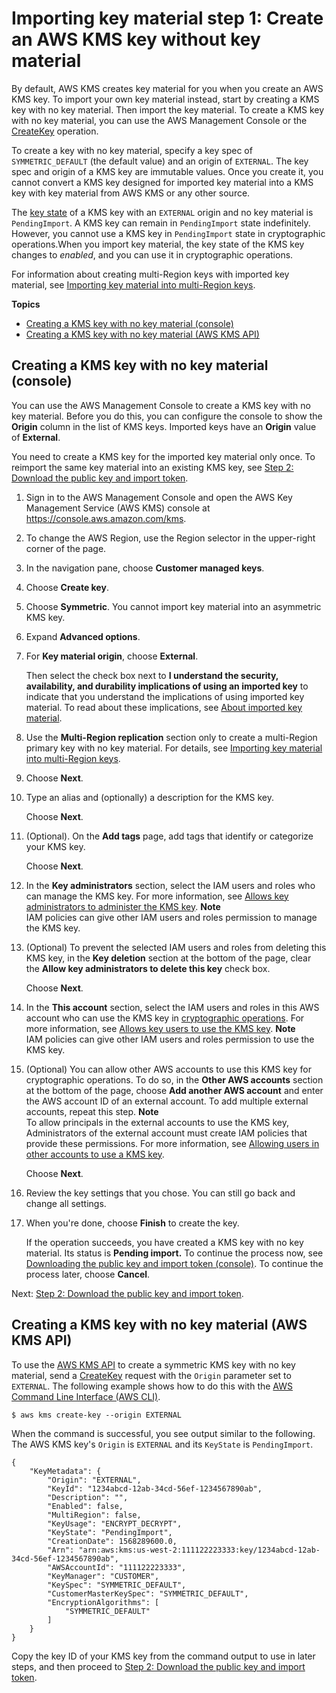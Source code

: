 # Importing key material step 1: Create an AWS KMS key without key material<a name="importing-keys-create-cmk"></a>

By default, AWS KMS creates key material for you when you create an AWS KMS key\. To import your own key material instead, start by creating a KMS key with no key material\. Then import the key material\. To create a KMS key with no key material, you can use the AWS Management Console or the [CreateKey](https://docs.aws.amazon.com/kms/latest/APIReference/API_CreateKey.html) operation\.

To create a key with no key material, specify a key spec of `SYMMETRIC_DEFAULT` \(the default value\) and an origin of `EXTERNAL`\. The key spec and origin of a KMS key are immutable values\. Once you create it, you cannot convert a KMS key designed for imported key material into a KMS key with key material from AWS KMS or any other source\.

The [key state](key-state.md) of a KMS key with an `EXTERNAL` origin and no key material is `PendingImport`\. A KMS key can remain in `PendingImport` state indefinitely\. However, you cannot use a KMS key in `PendingImport` state in cryptographic operations\.When you import key material, the key state of the KMS key changes to *enabled*, and you can use it in cryptographic operations\.

For information about creating multi\-Region keys with imported key material, see [Importing key material into multi\-Region keys](multi-region-keys-import.md)\.

**Topics**
+ [Creating a KMS key with no key material \(console\)](#importing-keys-create-cmk-console)
+ [Creating a KMS key with no key material \(AWS KMS API\)](#importing-keys-create-cmk-api)

## Creating a KMS key with no key material \(console\)<a name="importing-keys-create-cmk-console"></a>

You can use the AWS Management Console to create a KMS key with no key material\. Before you do this, you can configure the console to show the **Origin** column in the list of KMS keys\. Imported keys have an **Origin** value of **External**\.

You need to create a KMS key for the imported key material only once\. To reimport the same key material into an existing KMS key, see [Step 2: Download the public key and import token](importing-keys-get-public-key-and-token.md)\.

1. Sign in to the AWS Management Console and open the AWS Key Management Service \(AWS KMS\) console at [https://console\.aws\.amazon\.com/kms](https://console.aws.amazon.com/kms)\.

1. To change the AWS Region, use the Region selector in the upper\-right corner of the page\.

1. In the navigation pane, choose **Customer managed keys**\.

1. Choose **Create key**\.

1. Choose **Symmetric**\. You cannot import key material into an asymmetric KMS key\.

1. Expand **Advanced options**\.

1. For **Key material origin**, choose **External**\. 

   Then select the check box next to **I understand the security, availability, and durability implications of using an imported key** to indicate that you understand the implications of using imported key material\. To read about these implications, see [About imported key material](importing-keys.md#importing-keys-considerations)\.

1. Use the **Multi\-Region replication** section only to create a multi\-Region primary key with no key material\. For details, see [Importing key material into multi\-Region keys](multi-region-keys-import.md)\.

1. Choose **Next**\.

1. Type an alias and \(optionally\) a description for the KMS key\. 

   Choose **Next**\.

1. \(Optional\)\. On the **Add tags** page, add tags that identify or categorize your KMS key\. 

   Choose **Next**\.

1. In the **Key administrators** section, select the IAM users and roles who can manage the KMS key\. For more information, see [Allows key administrators to administer the KMS key](key-policy-default.md#key-policy-default-allow-administrators)\. 
**Note**  
IAM policies can give other IAM users and roles permission to manage the KMS key\.

1. \(Optional\) To prevent the selected IAM users and roles from deleting this KMS key, in the **Key deletion** section at the bottom of the page, clear the **Allow key administrators to delete this key** check box\.

   Choose **Next**\.

1. In the **This account** section, select the IAM users and roles in this AWS account who can use the KMS key in [cryptographic operations](concepts.md#cryptographic-operations)\. For more information, see [Allows key users to use the KMS key](key-policy-default.md#key-policy-default-allow-users)\.
**Note**  
IAM policies can give other IAM users and roles permission to use the KMS key\.

1. \(Optional\) You can allow other AWS accounts to use this KMS key for cryptographic operations\. To do so, in the **Other AWS accounts** section at the bottom of the page, choose **Add another AWS account** and enter the AWS account ID of an external account\. To add multiple external accounts, repeat this step\.
**Note**  
To allow principals in the external accounts to use the KMS key, Administrators of the external account must create IAM policies that provide these permissions\. For more information, see [Allowing users in other accounts to use a KMS key](key-policy-modifying-external-accounts.md)\.

   Choose **Next**\.

1. Review the key settings that you chose\. You can still go back and change all settings\.

1. When you're done, choose **Finish** to create the key\.

   If the operation succeeds, you have created a KMS key with no key material\. Its status is **Pending import\.** To continue the process now, see [Downloading the public key and import token \(console\)](importing-keys-get-public-key-and-token.md#importing-keys-get-public-key-and-token-console)\. To continue the process later, choose **Cancel**\.

Next: [Step 2: Download the public key and import token](importing-keys-get-public-key-and-token.md)\.

## Creating a KMS key with no key material \(AWS KMS API\)<a name="importing-keys-create-cmk-api"></a>

To use the [AWS KMS API](https://docs.aws.amazon.com/kms/latest/APIReference/) to create a symmetric KMS key with no key material, send a [CreateKey](https://docs.aws.amazon.com/kms/latest/APIReference/API_CreateKey.html) request with the `Origin` parameter set to `EXTERNAL`\. The following example shows how to do this with the [AWS Command Line Interface \(AWS CLI\)](https://aws.amazon.com/cli/)\.

```
$ aws kms create-key --origin EXTERNAL
```

When the command is successful, you see output similar to the following\. The AWS KMS key's `Origin` is `EXTERNAL` and its `KeyState` is `PendingImport`\.

```
{
    "KeyMetadata": {
        "Origin": "EXTERNAL",
        "KeyId": "1234abcd-12ab-34cd-56ef-1234567890ab",
        "Description": "",
        "Enabled": false,
        "MultiRegion": false,
        "KeyUsage": "ENCRYPT_DECRYPT",
        "KeyState": "PendingImport",
        "CreationDate": 1568289600.0,
        "Arn": "arn:aws:kms:us-west-2:111122223333:key/1234abcd-12ab-34cd-56ef-1234567890ab",
        "AWSAccountId": "111122223333",
        "KeyManager": "CUSTOMER",
        "KeySpec": "SYMMETRIC_DEFAULT",
        "CustomerMasterKeySpec": "SYMMETRIC_DEFAULT",
        "EncryptionAlgorithms": [
            "SYMMETRIC_DEFAULT"
        ]
    }
}
```

Copy the key ID of your KMS key from the command output to use in later steps, and then proceed to [Step 2: Download the public key and import token](importing-keys-get-public-key-and-token.md)\.
